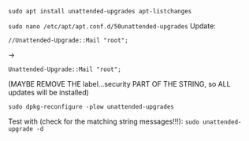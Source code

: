 `sudo apt install unattended-upgrades apt-listchanges`

`sudo nano /etc/apt/apt.conf.d/50unattended-upgrades`
Update:
```
//Unattended-Upgrade::Mail "root";
```
->
```
Unattended-Upgrade::Mail "root";
```
(MAYBE REMOVE THE label...security PART OF THE STRING, so ALL updates will be installed)

`sudo dpkg-reconfigure -plow unattended-upgrades`

Test with (check for the matching string messages!!!):
`sudo unattended-upgrade -d`
